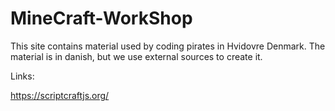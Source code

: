 # MineCraft-WorkShop
This site contains material used by coding pirates in Hvidovre Denmark. The material is in danish, but we use external sources to create it. 

Links:

https://scriptcraftjs.org/
